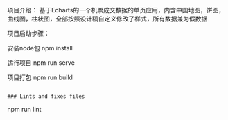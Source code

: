 项目介绍：
基于Echarts的一个机票成交数据的单页应用，内含中国地图，饼图，曲线图，柱状图，全部按照设计稿自定义修改了样式，所有数据兼为假数据


项目启动步骤：

安装node包
npm install

运行项目 
npm run serve

项目打包
npm run build
```

### Lints and fixes files
```
npm run lint

